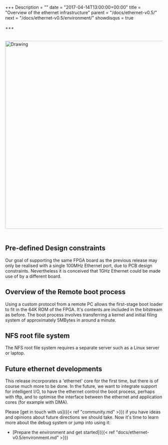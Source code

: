 +++
Description = ""
date = "2017-04-14T13:00:00+00:00"
title = "Overview of the ethernet infrastructure"
parent = "/docs/ethernet-v0.5/"
next = "/docs/ethernet-v0.5/environment/"
showdisqus = true

+++

<a name="figure-overview"></a>
<img src="../figures/lowRISC_tag.png" alt="Drawing" style="width: 600px; padding: 20px 0px;"/>

## Pre-defined Design constraints

Our goal of supporting the same FPGA board as the previous release
may only be realised with a single 100MHz Ethernet port, due to PCB design constraints.
Nevertheless it is conceived that 1GHz Ethernet could be made use of by a different board.

## Overview of the Remote boot process

Using a custom protocol from a remote PC allows the first-stage boot loader to fit in the 64K ROM
of the FPGA. It's contents are included in the bitstream as before. The boot process involves
transferring a kernel and initial filing system of approximately 5MBytes in around a minute.

## NFS root file system

The NFS root file system requires a separate server such as a Linux server or laptop.

## Future ethernet developments

This release incorporates a 'ethernet' core for the first time, but there is of
course much more to be done. In the future, we want to integrate support for intelligent
I/O, to have the ethernet control the boot process, perhaps with tftp, and to optimise
the interface between the ethernet and application cores (for example with DMA).

Please [get in touch with us]({{< ref "community.md" >}}) if you have ideas 
and opinions about future directions we should take. Now
it's time to learn more about the debug system or jump into using it:

 * [Prepare the environment and get started]({{< ref "docs/ethernet-v0.5/environment.md" >}})
